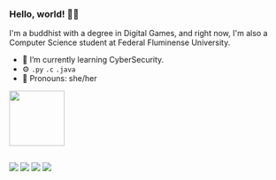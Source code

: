### Hello, world! 👋🏻

I'm a buddhist with a degree in Digital Games, and right now, I'm also a Computer Science student at Federal Fluminense University. 

- 🔐 I’m currently learning CyberSecurity.
- ⚙️ `.py` `.c` `.java` 
- 👾 Pronouns: she/her 

<div><img src="https://media.giphy.com/media/v1.Y2lkPTc5MGI3NjExMGE0NWMzb3VkcTIzOGZyM3hyejZ0NXM3NjB2d2FnNDc5bXRuYXFpbyZlcD12MV9pbnRlcm5hbF9naWZfYnlfaWQmY3Q9cw/xThtayhFCUiob1hFG8/giphy.gif" width="100"></div>

##

<div> 
  <a href = "mailto:eduardamichaelle@id.uff.com"><img src="https://img.shields.io/badge/-Gmail-%23333?style=for-the-badge&logo=gmail&logoColor=white" target="_blank"></a>
  <a href="https://www.instagram.com/eduardamichaelle/" target="_blank"><img src="https://img.shields.io/badge/-Instagram-%23E4405F?style=for-the-badge&logo=instagram&logoColor=white" target="_blank"></a>
  <a href="https://www.linkedin.com/in/eduarda-michaelle-645a331b3/" target="_blank"><img src="https://img.shields.io/badge/-LinkedIn-%230077B5?style=for-the-badge&logo=linkedin&logoColor=white" target="_blank"></a>
  <a href="https://twitter.com/eduardamichaele" target="_blank"><img src="https://img.shields.io/badge/-Twitter-191970?style=for-the-badge&logo=x&logoColor=white" target="_blank"></a> 
</div>

